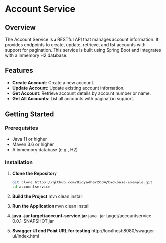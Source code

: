 # Account Service

## Overview

The Account Service is a RESTful API that manages account information. It provides endpoints to create, update, retrieve, and list accounts with support for pagination. This service is built using Spring Boot and integrates with a inmemory H2 database.

## Features

- **Create Account**: Create a new account.
- **Update Account**: Update existing account information.
- **Get Account**: Retrieve account details by account number or name.
- **Get All Accounts**: List all accounts with pagination support.

## Getting Started

### Prerequisites

- Java 11 or higher
- Maven 3.6 or higher
- A inmemory database (e.g., H2)

### Installation

1. **Clone the Repository**

   ```bash
   git clone https://github.com/Bidyadhar2004/backbase-example.git
   cd accountservice
2. **Build the Project**
   mvn clean install
3. **Run the Application**
   mvn clean install
4. **java -jar target/account-service.jar**
   java -jar target/accountservice-0.0.1-SNAPSHOT.jar
5. **Swagger UI end Point URL for testing**
   http://localhost:8080/swagger-ui/index.html

